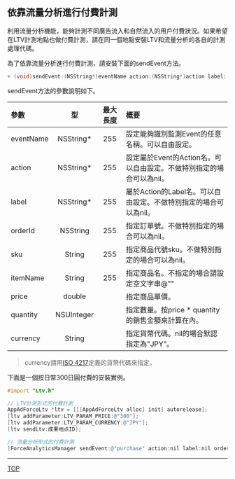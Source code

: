 ## 依靠流量分析進行付費計測

利用流量分析機能，能夠計測不同廣告流入和自然流入的用戶付費狀況。如果希望在LTV計測地點也做付費計測，請在同一個地點安裝LTV和流量分析的各自的計測處理代碼。

為了依靠流量分析進行付費計測，請安裝下面的sendEvent方法。

```objective-c
+ (void)sendEvent:(NSString*)eventName action:(NSString*)action label:(NSString*)label orderID:(NSString*)orderID sku:(NSString*)sku itemName:(NSString*)itemName price:(double)price quantity:(NSUInteger)quantity currency:(NSString*)currency;
```

sendEvent方法的參數說明如下。

|參數|型|最大長度|概要|
|:------|:------:|:------:|:------|
|eventName|NSString*|255|設定能夠識別監測Event的任意名稱。可以自由設定。|
|action|NSString*|255|設定屬於Event的Action名。可以自由設定。不做特別指定的場合可以為nil。|
|label|NSString*|255|屬於Action的Label名。可以自由設定。不做特別指定的場合可以為nil。|
|orderId|NSString|255|指定訂單號。不做特別指定的場合可以為nil。|
|sku|String|255|指定商品代號sku。不做特別指定的場合可以為nil。|
|itemName|String|255|指定商品名。不指定的場合請設定空文字串@""|
|price|double||指定商品單價。|
|quantity|NSUInteger||指定數量。按price * quantity的銷售金額來計算在內。|
|currency|String||指定貨幣代碼。nil的場合默認指定為"JPY"。|

> currency請用[ISO 4217](http://ja.wikipedia.org/wiki/ISO_4217)定義的貨幣代碼來指定。

下面是一個按日幣300日圓付費的安裝實例。

```objective-c
#import "Ltv.h"

// LTV計測形式的付費計測
AppAdForceLtv *ltv = [[[AppAdForceLtv alloc] init] autorelease];
[ltv addParameter:LTV_PARAM_PRICE:@"300"];
[ltv addParameter:LTV_PARAM_CURRENCY:@"JPY"];
[ltv sendLtv:成果地点ID];

// 流量分析形式的付費計測
[ForceAnalyticsManager sendEvent:@"purchase" action:nil label:nil orderID:nil sku:nil itemName:@"Item A" price:300 quantity:1 currency:@"JPY"];
```

---
[TOP](/lang/zh-tw/README.md)
